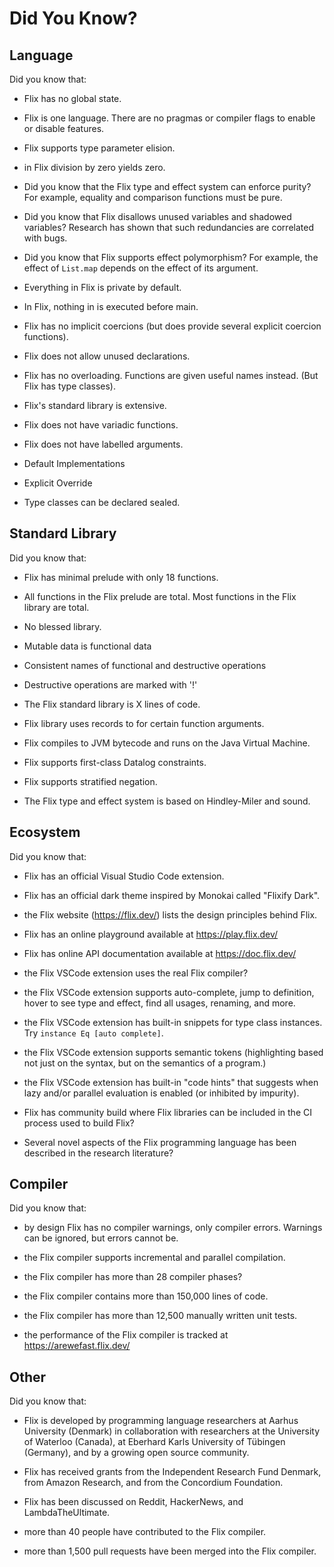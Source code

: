 # Did You Know?

## Language

Did you know that:

- Flix has no global state.

- Flix is one language. There are no pragmas or compiler flags to enable or disable features. 

- Flix supports type parameter elision.

- in Flix division by zero yields zero.

- Did you know that the Flix type and effect system can enforce purity?
  For example, equality and comparison functions must be pure.

- Did you know that Flix disallows unused variables and shadowed variables?
  Research has shown that such redundancies are correlated with bugs.

- Did you know that Flix supports effect polymorphism?
  For example, the effect of `List.map` depends on the effect of its argument.

- Everything in Flix is private by default.

- In Flix, nothing in is executed before main.

- Flix has no implicit coercions (but does provide several explicit coercion functions).

- Flix does not allow unused declarations.

- Flix has no overloading. Functions are given useful names instead. (But Flix has type classes).

- Flix's standard library is extensive.

- Flix does not have variadic functions.

- Flix does not have labelled arguments.

- Default Implementations

- Explicit Override

- Type classes can be declared sealed.

## Standard Library

Did you know that:

- Flix has minimal prelude with only 18 functions.

- All functions in the Flix prelude are total. Most functions in the Flix library are total.

- No blessed library.

- Mutable data is functional data

- Consistent names of functional and destructive operations

- Destructive operations are marked with '!'

- The Flix standard library is X lines of code.

- Flix library uses records to for certain function arguments.

- Flix compiles to JVM bytecode and runs on the Java Virtual Machine.

- Flix supports first-class Datalog constraints.

- Flix supports stratified negation.

- The Flix type and effect system is based on Hindley-Miler and sound.

## Ecosystem

Did you know that:

- Flix has an official Visual Studio Code extension.

- Flix has an official dark theme inspired by Monokai called "Flixify Dark".

- the Flix website (https://flix.dev/) lists the design principles behind Flix.

- Flix has an online playground available at https://play.flix.dev/

- Flix has online API documentation available at https://doc.flix.dev/

- the Flix VSCode extension uses the real Flix compiler?

- the Flix VSCode extension supports auto-complete, jump to definition, 
  hover to see type and effect, find all usages, renaming, and more.

- the Flix VSCode extension has built-in snippets for type class instances.
  Try `instance Eq [auto complete]`.

- the Flix VSCode extension supports semantic tokens (highlighting based not just on the syntax, 
  but on the semantics of a program.)

- the Flix VSCode extension has built-in "code hints" that suggests when lazy and/or parallel
  evaluation is enabled (or inhibited by impurity).

- Flix has community build where Flix libraries can be included in the CI process used to build Flix?

- Several novel aspects of the Flix programming language has been described in the research literature?

## Compiler

Did you know that:

- by design Flix has no compiler warnings, only compiler errors.
  Warnings can be ignored, but errors cannot be.

- the Flix compiler supports incremental and parallel compilation.

- the Flix compiler has more than 28 compiler phases?

- the Flix compiler contains more than 150,000 lines of code.

- the Flix compiler has more than 12,500 manually written unit tests.

- the performance of the Flix compiler is tracked at https://arewefast.flix.dev/

## Other

Did you know that:

- Flix is developed by programming language researchers at Aarhus University (Denmark) 
  in collaboration with researchers at the University of Waterloo (Canada), at
  Eberhard Karls University of Tübingen (Germany), and by a growing open source community.

- Flix has received grants from the Independent Research Fund Denmark, 
  from Amazon Research, and from the Concordium Foundation.

- Flix has been discussed on Reddit, HackerNews, and LambdaTheUltimate.

- more than 40 people have contributed to the Flix compiler.

- more than 1,500 pull requests have been merged into the Flix compiler.
